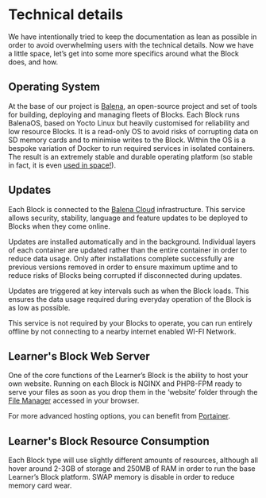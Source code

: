 # Technical details

We have intentionally tried to keep the documentation as lean as possible in order to avoid overwhelming users with the technical details. Now we have a little space, let’s get into some more specifics around what the Block does, and how.&#x20;

## Operating System

At the base of our project is [Balena](https://www.balena.io), an open-source project and set of tools for building, deploying and managing fleets of Blocks. Each Block runs BalenaOS, based on Yocto Linux but heavily customised for reliability and low resource Blocks. It is a read-only OS to avoid risks of corrupting data on SD memory cards and to minimise writes to the Block. Within the OS is a bespoke variation of Docker to run required services in isolated containers. The result is an extremely stable and durable operating platform (so stable in fact, it is even [used in space!](https://www.balena.io/blog/beyond-the-cloud-docker-containers-in-space/)).&#x20;

## Updates

Each Block is connected to the [Balena Cloud](https://www.balena.io/cloud) infrastructure. This service allows security, stability, language and feature updates to be deployed to Blocks when they come online.&#x20;

Updates are installed automatically and in the background. Individual layers of each container are updated rather than the entire container in order to reduce data usage. Only after installations complete successfully are previous versions removed in order to ensure maximum uptime and to reduce risks of Blocks being corrupted if disconnected during updates.&#x20;

Updates are triggered at key intervals such as when the Block loads. This ensures the data usage required during everyday operation of the Block is as low as possible. &#x20;

This service is not required by your Blocks to operate, you can run entirely offline by not connecting to a nearby internet enabled WI-FI Network. &#x20;

## Learner's Block Web Server

One of the core functions of the Learner’s Block is the ability to host your own website. Running on each Block is NGINX and PHP8-FPM ready to serve your files as soon as you drop them in the ‘website’ folder through the [File Manager](../how-to-use-it/adding-resources.md) accessed in your browser.&#x20;

For more advanced hosting options, you can benefit from [Portainer](../how-to-use-it/advanced-features/using-portainer.md).

## Learner's Block Resource Consumption

Each Block type will use slightly different amounts of resources, although all hover around 2-3GB of storage and 250MB of RAM in order to run the base Learner’s Block platform. SWAP memory is disable in order to reduce memory card wear.&#x20;
